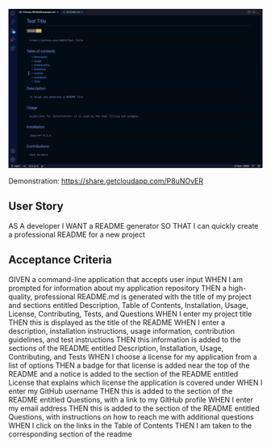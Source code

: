 

![](./assets/readme-sc.png)

Demonstration: https://share.getcloudapp.com/P8uNOvER

## User Story

AS A developer I WANT a README generator SO THAT I can quickly create a professional README for a new project

## Acceptance Criteria

GIVEN a command-line application that accepts user input
WHEN I am prompted for information about my application repository THEN a high-quality, professional README.md is generated with the title of my project and sections entitled Description, Table of Contents, Installation, Usage, License, Contributing, Tests, and Questions
WHEN I enter my project title THEN this is displayed as the title of the README
WHEN I enter a description, installation instructions, usage information, contribution guidelines, and test instructions THEN this information is added to the sections of the README entitled Description, Installation, Usage, Contributing, and Tests
WHEN I choose a license for my application from a list of options THEN a badge for that license is added near the top of the README and a notice is added to the section of the README entitled License that explains which license the application is covered under
WHEN I enter my GitHub username THEN this is added to the section of the README entitled Questions, with a link to my GitHub profile
WHEN I enter my email address THEN this is added to the section of the README entitled Questions, with instructions on how to reach me with additional questions
WHEN I click on the links in the Table of Contents THEN I am taken to the corresponding section of the readme

